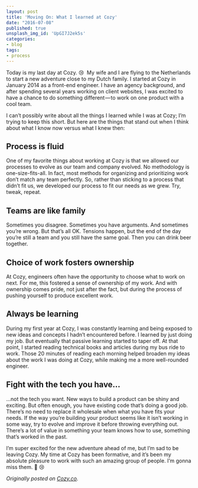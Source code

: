 ```yaml
---
layout: post
title: 'Moving On: What I learned at Cozy'
date: "2016-07-08"
published: true
unsplash_img_id: 'UpGI7J2ek5s'
categories:
- blog
tags:
- process
---
```


Today is my last day at Cozy. 😢&nbsp;&nbsp;My wife and I are flying to the Netherlands to start a new adventure close to my Dutch family. I started at Cozy in January 2014 as a front-end engineer. I have an agency background, and after spending several years working on client websites, I was excited to have a chance to do something different — to work on one product with a cool team.

I can’t possibly write about all the things I learned while I was at Cozy; I’m trying to keep this short. But here are the things that stand out when I think about what I know now versus what I knew then:

## Process is fluid
One of my favorite things about working at Cozy is that we allowed our processes to evolve as our team and company evolved. No methodology is one-size-fits-all. In fact, most methods for organizing and prioritizing work don’t match any team perfectly. So, rather than sticking to a process that didn’t fit us, we developed our process to fit our needs as we grew. Try, tweak, repeat.

## Teams are like family
Sometimes you disagree. Sometimes you have arguments. And sometimes you’re wrong. But that’s all OK. Tensions happen, but the end of the day you’re still a team and you still have the same goal. Then you can drink beer together.

## Choice of work fosters ownership
At Cozy, engineers often have the opportunity to choose what to work on next. For me, this fostered a sense of ownership of my work. And with ownership comes pride, not just after the fact, but during the process of pushing yourself to produce excellent work.

## Always be learning
During my first year at Cozy, I was constantly learning and being exposed to new ideas and concepts I hadn’t encountered before. I learned by just doing my job. But eventually that passive learning started to taper off.
At that point, I started reading technical books and articles during my bus ride to work. Those 20 minutes of reading each morning helped broaden my ideas about the work I was doing at Cozy, while making me a more well-rounded engineer.

## Fight with the tech you have…
…not the tech you want. New ways to build a product can be shiny and exciting. But often enough, you have existing code that’s doing a good job. There’s no need to replace it wholesale when what you have fits your needs. If the way you’re building your product seems like it isn’t working in some way, try to evolve and improve it before throwing everything out. There’s a lot of value in something your team knows how to use, something that’s worked in the past.

I’m super excited for the new adventure ahead of me, but I’m sad to be leaving Cozy. My time at Cozy has been formative, and it’s been my absolute pleasure to work with such an amazing group of people. I’m gonna miss them. 👋 😢

_Originally posted on [Cozy.co](https://cozy.co/moving-on-what-i-learned-at-cozy/)._



